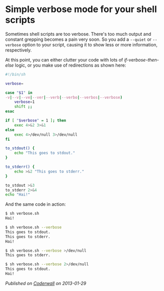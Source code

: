# Simple verbose mode for your shell scripts

Sometimes shell scripts are too verbose. There's too much output and constant grepping becomes a pain very soon. So you add a `--quiet` or `--verbose` option to your script, causing it to show less or more information, respectively.

At this point, you can either clutter your code with lots of _if-verbose-then-else_ logic, or you make use of redirections as shown here:

```sh
#!/bin/sh

verbose=

case "$1" in
-v|--v|--ve|--ver|--verb|--verbo|--verbos|--verbose)
    verbose=1
    shift ;;
esac

if [ "$verbose" = 1 ]; then
    exec 4>&2 3>&1
else
    exec 4>/dev/null 3>/dev/null
fi

to_stdout() {
    echo "This goes to stdout."
}

to_stderr() {
    echo >&2 "This goes to stderr."
}

to_stdout >&3
to_stderr 2>&4
echo "Hai!"
```

And the same code in action:

```sh
$ sh verbose.sh
Hai!

$ sh verbose.sh --verbose
This goes to stdout.
This goes to stderr.
Hai!

$ sh verbose.sh --verbose >/dev/null
This goes to stderr.

$ sh verbose.sh --verbose 2>/dev/null
This goes to stdout.
Hai!
```

_Published on [Coderwall](https://coderwall.com/p/xcoraw) on 2013-01-29_
